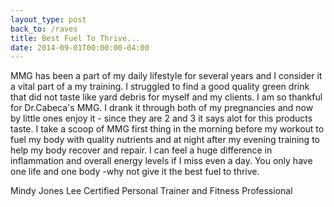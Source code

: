 ```yaml
---
layout_type: post
back_to: /raves
title: Best Fuel To Thrive...
date: 2014-09-01T00:00:00-04:00
---
```

MMG has been a part of my daily lifestyle for several years and I consider it a vital part of a my training. I struggled to find a good quality green drink that did not taste like yard debris for myself and my clients. I am so thankful for Dr.Cabeca's MMG. I drank it through both of my pregnancies and now by little ones enjoy it - since they are 2 and 3 it says alot for this products taste. I take a scoop of MMG first thing in the morning before my workout to fuel my body with quality nutrients and at night after my evening training to help my body recover and repair. I can feel a huge difference in inflammation and overall energy levels if I miss even a day. You only have one life and one body -why not give it the best fuel to thrive. 

Mindy Jones Lee
Certified Personal Trainer and Fitness Professional
